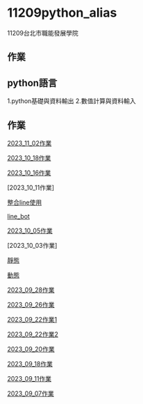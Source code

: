 # 11209python_alias

11209台北市職能發展學院
## 作業

## python語言
1.python基礎與資料輸出
2.數值計算與資料輸入

## 作業
[2023_11_02作業](https://github.com/aliasting/11209python_alias/blob/main/1102%E4%BD%9C%E6%A5%AD.ipynb)

[2023_10_18作業](https://github.com/aliasting/11209python_alias/tree/main/1018%E4%BD%9C%E6%A5%AD)

[2023_10_16作業](https://github.com/aliasting/11209python_alias/tree/main/1016%E4%BD%9C%E6%A5%AD)

[2023_10_11作業]

[整合line使用](https://github.com/aliasting/11209python_alias/tree/main/line)

[line_bot](https://github.com/aliasting/line_bot)


[2023_10_05作業](https://github.com/aliasting/1005hw)

[2023_10_03作業]

[靜態](https://github.com/aliasting/hw1003)

[動態](https://github.com/aliasting/1003web)

[2023_09_28作業](https://github.com/aliasting/11209python_alias/blob/main/lesson12_2%E4%BD%9C%E6%A5%AD.py)


[2023_09_26作業](https://github.com/aliasting/11209python_alias/blob/main/20230926%E4%BD%9C%E6%A5%AD.ipynb)

[2023_09_22作業1](https://github.com/aliasting/11209python_alias/blob/main/lesson8_%E4%BD%9C%E6%A5%AD.ipynb)

[2023_09_22作業2](https://github.com/aliasting/11209python_alias/blob/main/lesson9_3%E4%BD%9C%E6%A5%AD.ipynb)

[2023_09_20作業](https://github.com/aliasting/11209python_alias/blob/main/lesson7_2.ipynb)

[2023_09_18作業](https://github.com/aliasting/11209python_alias/blob/main/lesson6_2.ipynb)

[2023_09_11作業](https://github.com/aliasting/11209python_alias/tree/main/2023_09_11%E4%BD%9C%E6%A5%AD)

[2023_09_07作業](https://github.com/aliasting/11209python_alias/tree/main/2023_09_07%E4%BD%9C%E6%A5%AD)

